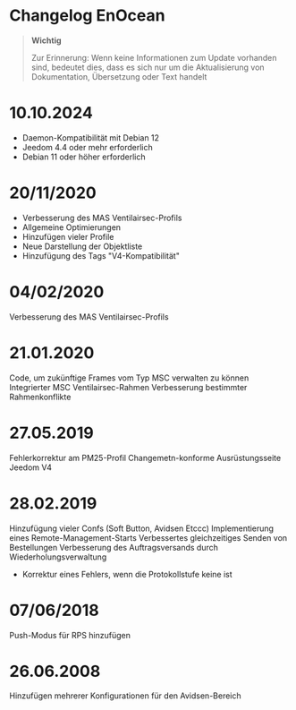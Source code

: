 # Changelog EnOcean

>**Wichtig**
>
>Zur Erinnerung: Wenn keine Informationen zum Update vorhanden sind, bedeutet dies, dass es sich nur um die Aktualisierung von Dokumentation, Übersetzung oder Text handelt

# 10.10.2024

- Daemon-Kompatibilität mit Debian 12
- Jeedom 4.4 oder mehr erforderlich
- Debian 11 oder höher erforderlich

# 20/11/2020

- Verbesserung des MAS Ventilairsec-Profils
- Allgemeine Optimierungen
- Hinzufügen vieler Profile
- Neue Darstellung der Objektliste
- Hinzufügung des Tags "V4-Kompatibilität"

# 04/02/2020

Verbesserung des MAS Ventilairsec-Profils

# 21.01.2020

Code, um zukünftige Frames vom Typ MSC verwalten zu können
Integrierter MSC Ventilairsec-Rahmen
Verbesserung bestimmter Rahmenkonflikte

# 27.05.2019

Fehlerkorrektur am PM25-Profil
Changemetn-konforme Ausrüstungsseite Jeedom V4

# 28.02.2019

Hinzufügung vieler Confs (Soft Button, Avidsen Etccc)
Implementierung eines Remote-Management-Starts
Verbessertes gleichzeitiges Senden von Bestellungen
Verbesserung des Auftragsversands durch Wiederholungsverwaltung

- Korrektur eines Fehlers, wenn die Protokollstufe keine ist

# 07/06/2018

Push-Modus für RPS hinzufügen

# 26.06.2008

Hinzufügen mehrerer Konfigurationen für den Avidsen-Bereich
